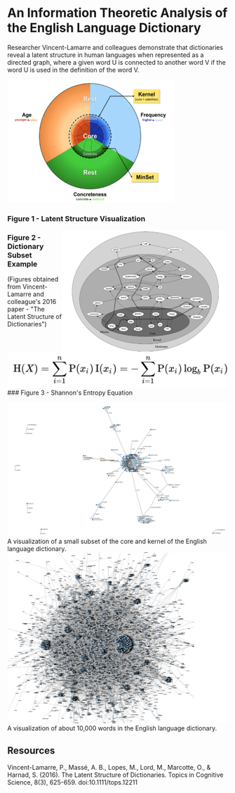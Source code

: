 # An Information Theoretic Analysis of the English Language Dictionary
Researcher Vincent-Lamarre and colleagues demonstrate that dictionaries
reveal a latent structure in human languages when represented as a directed
graph, where a given word U is connected to another word V if the word U is
used in the definition of the word V.

<img src="./images/latentStructureVisualization.png" width="380px" height="280px"/>

### Figure 1 - Latent Structure Visualization

<img src="./images/structureExample.png" width="380px" height="280px" style="float: right;" />

### Figure 2 - Dictionary Subset Example
<!-- ![alt text](./images/latentStructureVisualization.png) -->
<!-- ![alt text](./images/structureExample.png) -->
(Figures obtained from Vincent-Lamarre and colleague's 2016 paper - "The Latent Structure of Dictionaries")

<img src="./images/entropyEquation.PNG" />
### Figure 3 - Shannon's Entropy Equation

![alt text](./images/IT_dicitonary_visualization.PNG)
A visualization of a small subset of the core and kernel of the English language dictionary.
![alt text](./images/big_dictionary_visualization.PNG)
A visualization of about 10,000 words in the English language dictionary.


## Resources
Vincent-Lamarre, P., Massé, A. B., Lopes, M., Lord, M., Marcotte, O., & Harnad, S. (2016). The Latent Structure of Dictionaries. Topics in Cognitive Science, 8(3), 625-659. doi:10.1111/tops.12211

